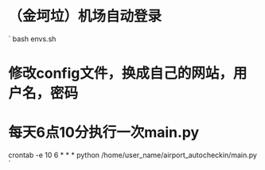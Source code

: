 # （金坷垃）机场自动登录

`
bash envs.sh
# 修改config文件，换成自己的网站，用户名，密码
# 每天6点10分执行一次main.py
crontab -e
10 6 * * * python /home/user_name/airport_autocheckin/main.py
`